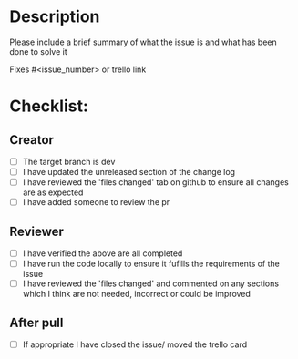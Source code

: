 # Description

Please include a brief summary of what the issue is and what has been done to solve it

Fixes #<issue_number> or trello link

# Checklist:

## Creator

- [ ] The target branch is dev
- [ ] I have updated the unreleased section of the change log
- [ ] I have reviewed the 'files changed' tab on github to ensure all changes are as expected
- [ ] I have added someone to review the pr

## Reviewer

- [ ] I have verified the above are all completed
- [ ] I have run the code locally to ensure it fufills the requirements of the issue
- [ ] I have reviewed the 'files changed' and commented on any sections which I think are not needed, incorrect or could be improved

## After pull

- [ ] If appropriate I have closed the issue/ moved the trello card
